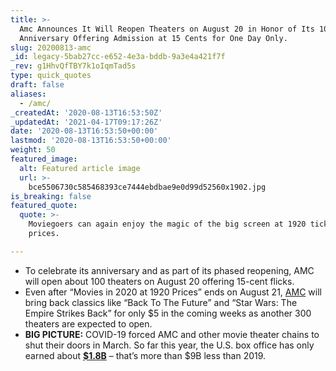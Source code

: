 ```yaml
---
title: >-
  Amc Announces It Will Reopen Theaters on August 20 in Honor of Its 100-Year
  Anniversary Offering Admission at 15 Cents for One Day Only.
slug: 20200813-amc
_id: legacy-5bab27cc-e652-4e3a-bddb-9a3e4a421f7f
_rev: g1HhvQfTBY7k1oIqmTad5s
type: quick_quotes
draft: false
aliases:
  - /amc/
_createdAt: '2020-08-13T16:53:50Z'
_updatedAt: '2021-04-17T09:17:26Z'
date: '2020-08-13T16:53:50+00:00'
lastmod: '2020-08-13T16:53:50+00:00'
weight: 50
featured_image:
  alt: Featured article image
  url: >-
    bce5506730c585468393ce7444ebdbae9e0d99d52560x1902.jpg
is_breaking: false
featured_quote:
  quote: >-
    Moviegoers can again enjoy the magic of the big screen at 1920 ticket
    prices.

---
```

* To celebrate its anniversary and as part of its phased reopening, AMC will open about 100 theaters on August 20 offering 15-cent flicks.
* Even after “Movies in 2020 at 1920 Prices” ends on August 21, [AMC](http://investor.amctheatres.com/file/Index?KeyFile=404963658) will bring back classics like “Back To The Future” and “Star Wars: The Empire Strikes Back” for only $5 in the coming weeks as another 300 theaters are expected to open.
* **BIG PICTURE:** COVID-19 forced AMC and other movie theater chains to shut their doors in March. So far this year, the U.S. box office has only earned about [**$1.8B**](https://www.boxofficemojo.com/year/?ref_=bo_nb_rl_secondarytab) – that’s more than $9B less than 2019.